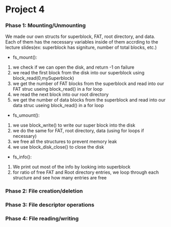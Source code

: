 # Project 4

### Phase 1: Mounting/Unmounting

We made our own structs for superblock, FAT, root directory, and data. Each of them has the necessary variables inside of them accrding to the lecture slides(ex: superblock has signiture, number of total blocks, etc.)

- fs_mount():
 1. we check if we can open the disk, and return -1 on failure
 2. we read the first block from the disk into our superblock using block_read(0,mySuperblock)
 3. we get the number of FAT blocks from the superblock and read into our FAT struc useing block_read() in a for loop
 4. we read the next block into our root directory
 5. we get the number of data blocks from the superblock and read into our data struc useing block_read() in a for loop

 - fs_umount():
  1. we use block_write() to write our super block into the disk
  2. we do the same for FAT, root directory, data (using for loops if necessary)
  3. we free all the structures to prevent memory leak
  4. we use block_disk_close() to close the disk
  
 - fs_info():
  1. We print out most of the info by looking into superblock
  2. for ratio of free FAT and Root directory entries, we loop through each structure and see how many entries are free

### Phase 2: File creation/deletion

### Phase 3: File descriptor operations

### Phase 4: File reading/writing
